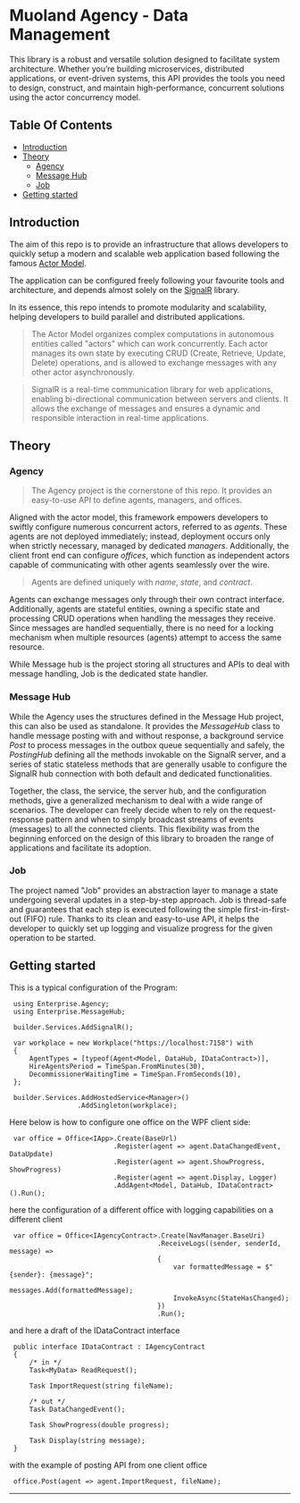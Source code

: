 # Muoland Agency - Data Management

This library is a robust and versatile solution designed to facilitate system architecture. 
Whether you’re building microservices, distributed applications, or event-driven systems, 
this API provides the tools you need to design, construct, and maintain high-performance, 
concurrent solutions using the actor concurrency model.

## Table Of Contents

  * [Introduction](#introduction)
  * [Theory](#theory)
      * [Agency](#agency)
      * [Message Hub](#message-hub)
      * [Job](#job)
  * [Getting started](#getting-started)

## Introduction

The aim of this repo is to provide an infrastructure that allows developers to quickly setup a modern and scalable 
web application based following the famous [Actor Model](https://en.wikipedia.org/wiki/Actor_model).

The application can be configured freely following your favourite tools and architecture, and depends almost solely 
on the [SignalR](https://en.wikipedia.org/wiki/SignalR) library.

In its essence, this repo intends to promote modularity and scalability, helping developers to build parallel 
and distributed applications.

> The Actor Model organizes complex computations in autonomous entities called "actors" which can work concurrently. 
> Each actor manages its own state by executing CRUD (Create, Retrieve, Update, Delete) operations, and is allowed
> to exchange messages with any other actor asynchronously. 

> SignalR is a real-time communication library for web applications, enabling bi-directional communication 
> between servers and clients. It allows the exchange of messages and ensures a dynamic and responsible interaction
> in real-time applications.

## Theory

### Agency

> The Agency project is the cornerstone of this repo. It provides an easy-to-use API to define agents, managers, and offices.

Aligned with the actor model, this framework empowers developers to swiftly configure numerous concurrent actors, referred to as *agents*. 
These agents are not deployed immediately; instead, deployment occurs only when strictly necessary, managed by dedicated *managers*. 
Additionally, the client front end can configure *offices*, which function as independent actors capable of communicating 
with other agents seamlessly over the wire.

> Agents are defined uniquely with *name*, *state*, and *contract*.

Agents can exchange messages only through their own contract interface. Additionally, agents are stateful entities, 
owning a specific state and processing CRUD operations when handling the messages they receive. 
Since messages are handled sequentially, there is no need for a locking mechanism when multiple resources (agents) attempt to access the same resource.

While Message hub is the project storing all structures and APIs to deal with message handling, Job is the dedicated state handler.

### Message Hub

While the Agency uses the structures defined in the Message Hub project, this can also be used as standalone.
It provides the *MessageHub* class to handle message posting with and without response, a background service *Post* to process messages in the 
outbox queue sequentially and safely, the *PostingHub* defining all the methods invokable on the SignalR server, and a series of static stateless 
methods that are generally usable to configure the SignalR hub connection with both default and dedicated functionalities.

Together, the class, the service, the server hub, and the configuration methods, give a generalized mechanism to deal with a wide range of scenarios. 
The developer can freely decide when to rely on the request-response pattern and when to simply broadcast streams of events (messages) to all the connected clients.
This flexibility was from the beginning enforced on the design of this library to broaden the range of applications and facilitate its adoption.

### Job

The project named "Job" provides an abstraction layer to manage a state undergoing several updates in a step-by-step approach. 
Job is thread-safe and guarantees that each step is executed following the simple first-in-first-out (FIFO) rule.
Thanks to its clean and easy-to-use API, it helps the developer to quickly set up logging and visualize progress 
for the given operation to be started.

## Getting started

This is a typical configuration of the Program: 

     using Enterprise.Agency;
     using Enterprise.MessageHub;

     builder.Services.AddSignalR();

     var workplace = new Workplace("https://localhost:7158") with
     {
         AgentTypes = [typeof(Agent<Model, DataHub, IDataContract>)],
         HireAgentsPeriod = TimeSpan.FromMinutes(30),
         DecommissionerWaitingTime = TimeSpan.FromSeconds(10),
     };

     builder.Services.AddHostedService<Manager>()
                     .AddSingleton(workplace);

Here below is how to configure one office on the WPF client side:

     var office = Office<IApp>.Create(BaseUrl)
                              .Register(agent => agent.DataChangedEvent, DataUpdate)
                              .Register(agent => agent.ShowProgress, ShowProgress)
                              .Register(agent => agent.Display, Logger)
                              .AddAgent<Model, DataHub, IDataContract>().Run();

here the configuration of a different office with logging capabilities on a different client

     var office = Office<IAgencyContract>.Create(NavManager.BaseUri)
                                         .ReceiveLogs((sender, senderId, message) =>
                                         {
                                             var formattedMessage = $"{sender}: {message}";
                                             messages.Add(formattedMessage);
                                             InvokeAsync(StateHasChanged);
                                         })
                                         .Run();

and here a draft of the IDataContract interface

     public interface IDataContract : IAgencyContract
     {
         /* in */
         Task<MyData> ReadRequest();

         Task ImportRequest(string fileName);

         /* out */
         Task DataChangedEvent();

         Task ShowProgress(double progress);

         Task Display(string message);
     }

with the example of posting API from one client office

     office.Post(agent => agent.ImportRequest, fileName);

---


